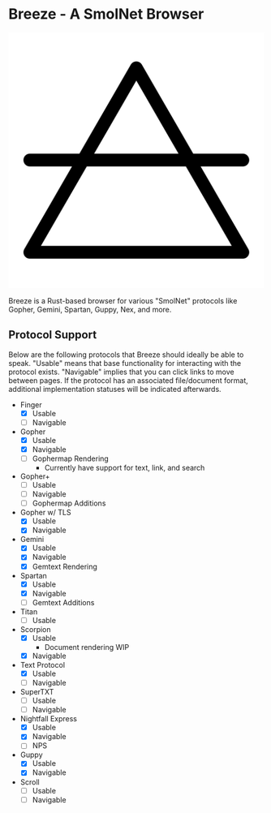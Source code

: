 
# Breeze - A SmolNet Browser

<p align="center">
  <img src="res/breeze.png">
</p>
Breeze is a Rust-based browser for various "SmolNet" protocols like Gopher, Gemini, Spartan, Guppy, Nex, and more.

## Protocol Support

Below are the following protocols that Breeze should ideally be able to speak. "Usable" means that base functionality for interacting with the protocol exists. "Navigable" implies that you can click links to move between pages. If the protocol has an associated file/document format, additional implementation statuses will be indicated afterwards.

- Finger
  - [x] Usable
  - [ ] Navigable
- Gopher
  - [x] Usable
  - [x] Navigable
  - [ ] Gophermap Rendering
    - Currently have support for text, link, and search
- Gopher+
  - [ ] Usable
  - [ ] Navigable
  - [ ] Gophermap Additions
- Gopher w/ TLS
  - [x] Usable
  - [x] Navigable
- Gemini
  - [x] Usable
  - [x] Navigable
  - [x] Gemtext Rendering
- Spartan
  - [x] Usable
  - [x] Navigable
  - [ ] Gemtext Additions
- Titan
  - [ ] Usable
- Scorpion
  - [x] Usable
    - Document rendering WIP
  - [x] Navigable
- Text Protocol
  - [x] Usable
  - [ ] Navigable
- SuperTXT
  - [ ] Usable
  - [ ] Navigable
- Nightfall Express
  - [x] Usable
  - [x] Navigable
  - [ ] NPS
- Guppy
  - [x] Usable
  - [x] Navigable
- Scroll
  - [ ] Usable
  - [ ] Navigable
